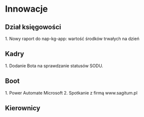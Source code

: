 # Innowacje

<h2>Dział księgowości</h2>
1. Nowy raport do nap-kg-app: wartość środków trwałych na dzień 

<h2>Kadry</h2>
1. Dodanie Bota na sprawdzanie statusów SODU.


<h2>Boot</h2>
1. Power Automate Microsoft
2. Spotkanie z firmą  www.sagitum.pl

<h2>Kierownicy</h2>


